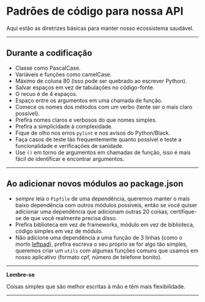 # Padrões de código para nossa API

Aqui estão as diretrizes básicas para manter nosso ecossistema saudável.

***

## Durante a codificação

- Classe como PascalCase.
- Variáveis e funções como camelCase.
- Máximo de coluna 80 (isso pode ser quebrado ao escrever Python).
- Salvar espaços em vez de tabulações no código-fonte.
- O recuo é de 4 espaços.
- Espaço entre os argumentos em uma chamada de função.
- Comece os nomes dos métodos com um verbo (tente ser o mais claro possível).
- Prefira nomes claros e verbosos do que nomes simples.
- Prefira a simplicidade à complexidade.
- Fique de olho nos erros `pylint` e nos avisos do Python/Black.
- Faça casos de teste tão frequentemente quanto possível e teste a funcionalidade e verificações de sanidade.
- Use `()` em torno de argumentos em chamadas de função, isso é mais fácil de identificar e encontrar argumentos.

***

## Ao adicionar novos módulos ao package.json
- *sempre* leia o `Pipfile` de uma dependência, queremos manter o mais baixo dependência com outros módulos possíveis, então se você quiser adicionar uma dependência que adicionam outras 20 coisas, certifique-se de que você realmente precisa disso.
- Prefira biblioteca em vez de frameworks, módulo em vez de biblioteca, código simples em vez de módulo.
- Não adicione uma dependência a uma função de 3 linhas (como o morto [leftpad](https://github.com/left-pad/left-pad/blob/master/index.js)), prefira escreva o seu próprio se for algo tão simples, queremos criar um `utils` com algumas funções comuns que usamos em nosso aplicativo (formato cpf, número de telefone bonito).

***

**Lembre-se**

Coisas simples que são melhor escritas à mão e têm mais flexibilidade.

***
